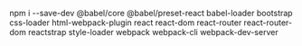 npm i --save-dev @babel/core @babel/preset-react babel-loader bootstrap css-loader html-webpack-plugin react react-dom react-router react-router-dom reactstrap style-loader webpack webpack-cli webpack-dev-server
